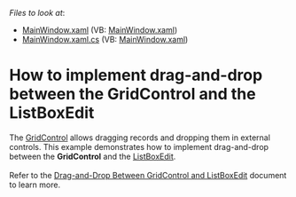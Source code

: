 <!-- default file list -->
*Files to look at*:

* [MainWindow.xaml](./CS/MainWindow.xaml) (VB: [MainWindow.xaml](./VB/MainWindow.xaml))
* [MainWindow.xaml.cs](./CS/MainWindow.xaml.cs) (VB: [MainWindow.xaml](./VB/MainWindow.xaml))
<!-- default file list end -->
# How to implement drag-and-drop between the GridControl and the ListBoxEdit


The <a href="https://documentation.devexpress.com/WPF/6084/Controls-and-Libraries/Data-Grid">GridControl</a> allows dragging records and dropping them in external controls. This example demonstrates how to implement drag-and-drop between the <strong>GridControl</strong> and the <a href="https://documentation.devexpress.com/WPF/7916/Controls-and-Libraries/Data-Editors/Editor-Types/ListBoxEdit">ListBoxEdit</a>.<br><br>Refer to the <a href="https://documentation.devexpress.com/WPF/119301/Controls-and-Libraries/Data-Grid/Drag-and-Drop/Drag-and-Drop-Between-GridControl-and-ListBoxEdit">Drag-and-Drop Between GridControl and ListBoxEdit</a> document to learn more.

<br/>



